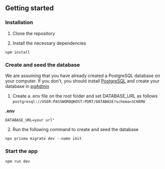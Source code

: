 ## Getting started

### Installation

1. Clone the repository

2. Install the necessary dependencies

 ```npm install ``` 


### Create and seed the database


We are assuming that you have already created a PostgreSQL database on your computer. If you don't, you should install [PostgreSQL](https://www.postgresql.org/download/) and create your database in [pgAdmin](https://medium.com/@authfy/how-to-create-a-database-in-postgresql-76cd799f578e)


1. Create a .env file on the root folder and set DATABASE_URL as follows `postgresql://USER:PASSWORD@HOST:PORT/DATABASE?schema=SCHEMA`

**.env**

```DATABASE_URL=your url" ```

2. Run the following command to create and seed the database

```npx prisma migrate dev --name init ```

### Start the app

``` npm run dev ```









## 
